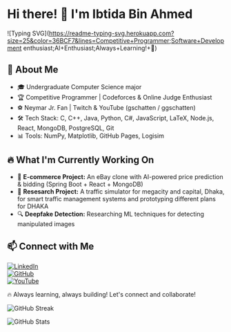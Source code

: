 # Hi there! 👋 I'm Ibtida Bin Ahmed

![Typing SVG](https://readme-typing-svg.herokuapp.com?size=25&color=36BCF7&lines=Competitive+Programmer;Software+Development enthusiast;AI+Enthusiast;Always+Learning!+🚀)

## 🚀 About Me
- 🎓 Undergraduate Computer Science major
- 🏆 Competitive Programmer | Codeforces & Online Judge Enthusiast
- ⚽ Neymar Jr. Fan | Twitch & YouTube (gschatten / ggschatten)
- 🛠️ Tech Stack: C, C++, Java, Python, C#, JavaScript, LaTeX, Node.js, React, MongoDB, PostgreSQL, Git
- 📊 Tools: NumPy, Matplotlib, GitHub Pages, Logisim

## 🔥 What I'm Currently Working On
- 🛒 **E-commerce Project:** An eBay clone with AI-powered price prediction & bidding (Spring Boot + React + MongoDB)
- 🚦 **Resesarch Project:** A traffic simulator for megacity and capital, Dhaka, for smart traffic management systems and prototyping different plans for DHAKA
- 🔍 **Deepfake Detection:** Researching ML techniques for detecting manipulated images

## 📫 Connect with Me
[![LinkedIn](https://img.shields.io/badge/LinkedIn-Profile-blue?style=flat-square&logo=linkedin)](https://www.linkedin.com/in/ibtida-bin-ahmed/)  
[![GitHub](https://img.shields.io/badge/GitHub-Profile-black?style=flat-square&logo=github)](https://github.com/IbtidaBinAhmed)  
[![YouTube](https://img.shields.io/badge/YouTube-gschatten-red?style=flat-square&logo=youtube)](https://www.youtube.com/@ggschatten)  

🔥 Always learning, always building! Let's connect and collaborate!

![GitHub Streak](https://github-readme-streak-stats.herokuapp.com/?user=Ibtida01&theme=tokyonight)

![GitHub Stats](https://github-readme-stats.vercel.app/api?username=Ibtida01&show_icons=true&theme=radical)
